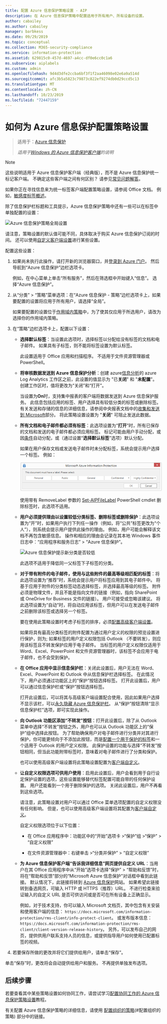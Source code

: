 ```yaml
---
title: 配置 Azure 信息保护策略设置 - AIP
description: 在 Azure 信息保护策略中配置适用于所有用户、所有设备的设置。
author: cabailey
ms.author: cabailey
manager: barbkess
ms.date: 09/29/2019
ms.topic: conceptual
ms.collection: M365-security-compliance
ms.service: information-protection
ms.assetid: 629815c0-457d-4697-a4cc-df0e6cc0c1a6
ms.subservice: aiplabels
ms.custom: admin
ms.openlocfilehash: 9d4d3dfe2ccba6bf3f1f2aa46098e02e6a9a514d
ms.sourcegitcommit: afc3b5a5823c79873c822ef9274db0d29ccd5c13
ms.translationtype: MT
ms.contentlocale: zh-CN
ms.lasthandoff: 10/23/2019
ms.locfileid: "72447159"
---
```

# <a name="how-to-configure-the-policy-settings-for-azure-information-protection"></a>如何为 Azure 信息保护配置策略设置

>适用于：[Azure 信息保护](https://azure.microsoft.com/pricing/details/information-protection)
>
> *适用于[Windows 的 Azure 信息保护客户端](faqs.md#whats-the-difference-between-the-azure-information-protection-client-and-the-azure-information-protection-unified-labeling-client)的说明*

> [!NOTE]
> 这些说明适用于 Azure 信息保护客户端（经典版），而不是 Azure 信息保护统一标记客户端。 不确定这些客户端之间有何区别？ 请参见[常见问题解答](faqs.md#whats-the-difference-between-the-azure-information-protection-client-and-the-azure-information-protection-unified-labeling-client)。
> 
> 如果你正在寻找信息来为统一标签客户端配置策略设置，请参阅 Office 文档。 例如，[敏感度标签概述](https://docs.microsoft.com/microsoft-365/compliance/sensitivity-labels)。

除了信息保护栏标题和工具提示，Azure 信息保护策略中还有一些可以在标签中单独配置的设置：

![Azure 信息保护策略全局设置](./media/defaultsettings-aip.png)

请注意，策略设置的默认值可能不同，具体取决于购买 Azure 信息保护订阅的时间。 还可以使用[自定义客户端设置](./rms-client/client-admin-guide-customizations.md)进行某些设置。

配置这些设置：

1. 如果尚未执行此操作，请打开新的浏览器窗口，并[登录到 Azure 门户](configure-policy.md#signing-in-to-the-azure-portal)。 然后导航到“Azure 信息保护”边栏选项卡。
    
    例如，在中心菜单上单击“所有服务”，然后在筛选框中开始键入“信息”。 选择“Azure 信息保护”。

2. 从“分类” > “策略”菜单选项：在“Azure 信息保护 - 策略”边栏选项卡上，如果要配置的设置将应用于所有用户，请选择“全局”。
    
    如果要配置的设置位于[作用域内策略](configure-policy-scope.md)中，为了使其仅应用于所选用户，请改为选择你的作用域内策略。

3. 在“策略”边栏选项卡上，配置以下设置：
    
   - **选择默认标签**：当设置此选项时，选择标签以分配给没有标签的文档和电子邮件。 如果具有子标签，则不能将标签设置为默认标签。
        
        此设置适用于 Office 应用和扫描程序。 不适用于文件资源管理器或 PowerShell。
    
    - **将审核数据发送到 Azure 信息保护分析**：创建 azure[信息分析](reports-aip.md)的 azure Log Analytics 工作区之前，此设置的值显示为 "已**关闭**" 和 "**未配置**"。 创建工作区时，值将更改为“关闭”和“打开”。
        
        当设置为**On**时，支持集中报表的客户端将数据发送到 Azure 信息保护服务。 此信息包括应用的标签、用户选择具有较低分类的标签或删除标签。 有关发送和存储的信息的详细信息，请参阅中央报表文档中的[收集和发送到 Microsoft](reports-aip.md#information-collected-and-sent-to-microsoft)部分。 将此策略设置设置为 "**关闭**" 可阻止发送此数据。
    
    - **所有文档和电子邮件都必须有标签**：此选项设置为“**打开**”时，所有已保存的文档和发送的电子邮件都必须应用标签。 标记可能由用户手动分配，或因[条件](configure-policy-classification.md)自动分配，或（通过设置“**选择默认标签**”选项）默认分配。
        
       如果在用户保存文档或发送电子邮件时未分配标签，系统会提示用户选择一个标签。 例如：
        
       ![Azure 信息保护提示（如果强制实施了标记）](./media/info-protect-enforce-labelv2.png)
        
       使用带有 RemoveLabel 参数的 [Set-AIPFileLabel](/powershell/module/azureinformationprotection/set-aipfilelabel) PowerShell cmdlet 删除标签时，此选项不适用。
        
   - **用户必须提供理由以设置较低分类标签、删除标签或删除保护**：此选项设置为“开”时，如果用户执行下列任一操作（例如，将“公共”标签更改为“个人”），则系统会提示用户提供此操作的理由。 例如，用户可能会解释该文档不再包含敏感信息。 操作和相应的理由会记录在其本地 Windows 事件日志中：“应用程序和服务日志” > “Azure 信息保护”。  
        
       ![Azure 信息保护提示新分类是否较低](./media/info-protect-lower-justification.png)
        
       此选项不适用于降低同一父标签下子标签的分类。
        
   - **对于带有附件的电子邮件，使用与这些附件的最高等级相匹配的标签**：将此选项设置为“推荐”时，系统会提示用户将标签应用到其电子邮件中。 将基于应用于附件的分类标签动态选择标签，并选择最高等级的标签。 附件必须是物理文件，并且不能是指向文件的链接（例如，指向 SharePoint 或 OneDrive for Business 文件的链接）。 用户可接受或忽略该建议。 将此选项设置为“自动”时，将自动应用该标签，但用户可以在发送电子邮件之前删除该标签或选择另一个标签。
        
        要在使用此策略设置时考虑子标签的排序，必须[配置高级客户端设置](./rms-client/client-admin-guide-customizations.md#enable-order-support-for-sublabels-on-attachments)。
        
        如果将具有最高分类标签的附件配置为通过用户定义的权限的预览设置进行保护，则为; 如果标签的用户定义权限包括 Outlook （不要转发），则应用该标签且不转发保护应用于电子邮件。 当标签的用户定义权限仅适用于 Word、Excel、PowerPoint 和文件资源管理器时，该标签不会应用于电子邮件，也不会受到保护。
    
   - **在 Office 应用中显示信息保护栏**：关闭此设置后，用户无法在 Word、Excel、PowerPoint 和 Outlook 中从信息保护栏选择标签。 在此情况下，用户必须通过功能区上的“保护”按钮选择标签。 打开此设置后，用户可以通过信息保护栏或“保护”按钮选择标签。
        
       打开此设置后，可以将其与高级客户端设置配合使用，因此如果用户选择不显示该栏，可以[永久隐藏 Azure 信息保护栏](./rms-client/client-admin-guide-customizations.md#permanently-hide-the-azure-information-protection-bar)。 从“保护”按钮清除“显示信息保护栏”选项，即可实现此操作。
    
   - **向 Outlook 功能区添加“不转发”按钮**：打开此设置后，除了从 Outlook 菜单中选择“不转发”按钮之外，用户也可以从 Outlook 功能区上的“保护”组中选择此按钮。 为了帮助确保用户对电子邮件进行分类并对其进行保护，你可能更倾向于不添加此按钮，而是[配置一个用于保护的标签](configure-policy-protection.md)和一个适用于 Outlook 的用户定义权限。 此保护设置的功能与选择“不转发”按钮相同，但当此功能附带标签时，意味着对电子邮件进行了分类和保护。
    
       也可以使用高级客户端设置将此策略设置配置为[客户端自定义](./rms-client/client-admin-guide-customizations.md#hide-or-show-the-do-not-forward-button-in-outlook)。
    
   - **让自定义权限选项可供用户使用**：启用此设置后，用户会看到用于自行设定保护设置的选项，这些设置能够替代标签配置可能自带的任何保护设置。 用户还能看到一个用于删除保护的选项。 关闭此设置后，用户不再看到这些选项。
        
       请注意，此策略设置对用户可以通过 Office 菜单选项配置的自定义权限没有任何影响。 但是，也可以使用高级客户端设置将其配置为[客户端自定义](./rms-client/client-admin-guide-customizations.md#make-the-custom-permissions-options-available-or-unavailable-to-users)。
        
       自定义权限选项位于以下位置：
        
       - 在 Office 应用程序中：功能区中的“开始”选项卡 >“保护”组 >“保护” > “自定义权限”
        
       - 在文件资源管理器中：右键单击 >“分类并保护” > “自定义权限”
    
   - **为 Azure 信息保护客户端“告诉我详细信息”网页提供自定义 URL**：当用户在其 Office 应用程序中从“开始”选项卡选择“保护” > “帮助和反馈”时，将在“帮助和反馈”部分的“Microsoft Azure 信息保护”对话框中看到此链接。 默认情况下，此链接将转到 [Azure 信息保护](https://www.microsoft.com/cloud-platform/azure-information-protection)网站。 如果希望此链接转到备选网页，可输入 HTTP 或 HTTPS（推荐）URL。 不进行检查来验证输入的自定义 URL 是否可供访问或是否可在所有设备上正确显示。
        
       例如，对于技术支持，你可以输入 Microsoft 文档页，其中包含有关安装和使用客户端的信息： `https://docs.microsoft.com/information-protection/rms-client/info-protect-client`。 或发布版本信息： `https://docs.microsoft.com/information-protection/rms-client/client-version-release-history`。 另外，可以发布自己的网页，提供供用户联系支持人员的信息，或提供指导用户如何使用已配置标签的视频。

4. 若要保存所做的更改并将它们提供给用户，请单击“保存”。

单击“保存”时，更改将会自动提供给用户和服务。 不再提供单独发布选项。

## <a name="next-steps"></a>后续步骤

若要查看其中某些策略设置如何协同工作，请尝试学习[配置协同工作的 Azure 信息保护策略设置](infoprotect-settings-tutorial.md)教程。

有关配置 Azure 信息保护策略的详细信息，请使用 [配置组织的策略](configure-policy.md#configuring-your-organizations-policy)(#配置组织的策略) 部分中的链接。

